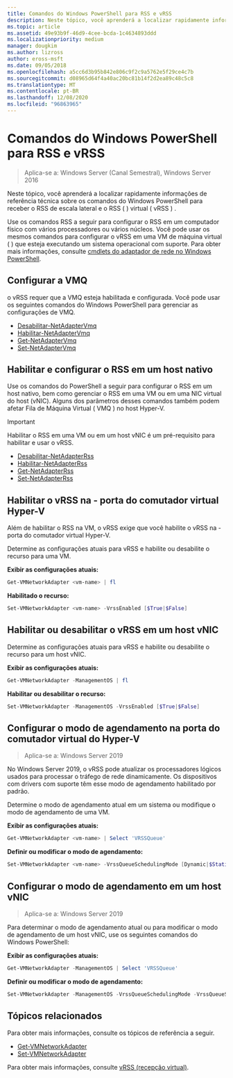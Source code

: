 ```yaml
---
title: Comandos do Windows PowerShell para RSS e vRSS
description: Neste tópico, você aprenderá a localizar rapidamente informações de referência técnica sobre os comandos do Windows PowerShell para RSS (recepção lateral) e o vRSS (RSS virtual).
ms.topic: article
ms.assetid: 49e93b9f-46d9-4cee-bcda-1c4634893ddd
ms.localizationpriority: medium
manager: dougkim
ms.author: lizross
author: eross-msft
ms.date: 09/05/2018
ms.openlocfilehash: a5cc6d3b95b842e806c9f2c9a5762e5f29ce4c7b
ms.sourcegitcommit: d08965d64f4a40ac20bc81b14f2d2ea89c48c5c8
ms.translationtype: MT
ms.contentlocale: pt-BR
ms.lasthandoff: 12/08/2020
ms.locfileid: "96863965"
---
```

# <a name="windows-powershell-commands-for-rss-and-vrss"></a>Comandos do Windows PowerShell para RSS e vRSS

>Aplica-se a: Windows Server (Canal Semestral), Windows Server 2016

Neste tópico, você aprenderá a localizar rapidamente informações de referência técnica sobre os comandos do Windows PowerShell para receber o RSS de escala lateral e o RSS \( \) virtual \( vRSS \) .

Use os comandos RSS a seguir para configurar o RSS em um computador físico com vários processadores ou vários núcleos. Você pode usar os mesmos comandos para configurar o vRSS em uma VM de máquina virtual \( \) que esteja executando um sistema operacional com suporte. Para obter mais informações, consulte [cmdlets do adaptador de rede no Windows PowerShell](/powershell/module/netadapter/).

## <a name="configure-vmq"></a>Configurar a VMQ

o vRSS requer que a VMQ esteja habilitada e configurada. Você pode usar os seguintes comandos do Windows PowerShell para gerenciar as configurações de VMQ.

- [Desabilitar-NetAdapterVmq](/powershell/module/netadapter/disable-netadaptervmq)
- [Habilitar-NetAdapterVmq](/powershell/module/netadapter/enable-netadaptervmq)
- [Get-NetAdapterVmq](/powershell/module/netadapter/get-netadaptervmq)
- [Set-NetAdapterVmq](/powershell/module/netadapter/set-netadaptervmq)

## <a name="enable-and-configure-rss-on-a-native-host"></a>Habilitar e configurar o RSS em um host nativo

Use os comandos do PowerShell a seguir para configurar o RSS em um host nativo, bem como gerenciar o RSS em uma VM ou em uma NIC virtual do host (vNIC). Alguns dos parâmetros desses comandos também podem afetar Fila de Máquina Virtual \( VMQ \) no host Hyper-V.

>[!IMPORTANT]
>Habilitar o RSS em uma VM ou em um host vNIC é um pré-requisito para habilitar e usar o vRSS.

- [Desabilitar-NetAdapterRss](/powershell/module/netadapter/disable-netadapterrss)
- [Habilitar-NetAdapterRss](/powershell/module/netadapter/enable-netadapterrss)
- [Get-NetAdapterRss](/powershell/module/netadapter/get-netadapterrss)
- [Set-NetAdapterRss](/powershell/module/netadapter/Set-NetAdapterRss)

## <a name="enable-vrss-on-the-hyper-v-virtual-switch-port"></a>Habilitar o vRSS na \- porta do comutador virtual Hyper-V

Além de habilitar o RSS na VM, o vRSS exige que você habilite o vRSS na \- porta do comutador virtual Hyper-V.

Determine as configurações atuais para vRSS e habilite ou desabilite o recurso para uma VM.

   **Exibir as configurações atuais:**

   ```PowerShell
   Get-VMNetworkAdapter <vm-name> | fl
   ```

   **Habilitado o recurso:**

   ```PowerShell
   Set-VMNetworkAdapter <vm-name> -VrssEnabled [$True|$False]
   ```

## <a name="enable-or-disable-vrss-on-a-host-vnic"></a>Habilitar ou desabilitar o vRSS em um host vNIC

Determine as configurações atuais para vRSS e habilite ou desabilite o recurso para um host vNIC.

   **Exibir as configurações atuais:**

   ```PowerShell
   Get-VMNetworkAdapter -ManagementOS | fl
   ```

   **Habilitar ou desabilitar o recurso:**

   ```PowerShell
   Set-VMNetworkAdapter -ManagementOS -VrssEnabled [$True|$False]
   ```

## <a name="configure-the-scheduling-mode-on-the-hyper-v-virtual-switch-port"></a>Configurar o modo de agendamento na porta do comutador virtual do Hyper-V
>Aplica-se a: Windows Server 2019

No Windows Server 2019, o vRSS pode atualizar os processadores lógicos usados para processar o tráfego de rede dinamicamente.  Os dispositivos com drivers com suporte têm esse modo de agendamento habilitado por padrão.

Determine o modo de agendamento atual em um sistema ou modifique o modo de agendamento de uma VM.

   **Exibir as configurações atuais:**

   ```PowerShell
   Get-VMNetworkAdapter <vm-name> | Select 'VRSSQueue'
   ```

   **Definir ou modificar o modo de agendamento:**

   ```PowerShell
   Set-VMNetworkAdapter <vm-name> -VrssQueueSchedulingMode [Dynamic|$StaticVrss|StaticVMQ]
   ```

## <a name="configure-the-scheduling-mode-on-a-host-vnic"></a>Configurar o modo de agendamento em um host vNIC
>Aplica-se a: Windows Server 2019

Para determinar o modo de agendamento atual ou para modificar o modo de agendamento de um host vNIC, use os seguintes comandos do Windows PowerShell:

   **Exibir as configurações atuais:**

   ```PowerShell
   Get-VMNetworkAdapter -ManagementOS | Select 'VRSSQueue'
   ```

   **Definir ou modificar o modo de agendamento:**

   ```PowerShell
   Set-VMNetworkAdapter -ManagementOS -VrssQueueSchedulingMode -VrssQueueSchedulingMode [Dynamic|$StaticVrss|StaticVMQ]
   ```


## <a name="related-topics"></a>Tópicos relacionados
Para obter mais informações, consulte os tópicos de referência a seguir.

- [Get-VMNetworkAdapter](/powershell/module/hyper-v/get-vmnetworkadapter)
- [Set-VMNetworkAdapter](/powershell/module/hyper-v/set-vmnetworkadapter)

Para obter mais informações, consulte [vRSS (recepção virtual)](vrss-top.md).
